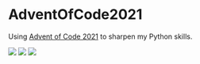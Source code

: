 # AdventOfCode2021
Using [Advent of Code 2021](https://adventofcode.com/2021) to sharpen my Python skills.

![](https://img.shields.io/badge/day%20📅-8-blue) 
![](https://img.shields.io/badge/stars%20⭐-8-yellow)
![](https://img.shields.io/badge/days%20completed-4-red)
